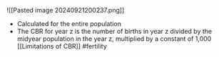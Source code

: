 ![[Pasted image 20240921200237.png]]
- Calculated for the entire population
- The CBR for year z is the number of births in year z divided by the midyear population in the year z, multiplied by a constant of 1,000
[[Limitations of CBR]] 
#fertility